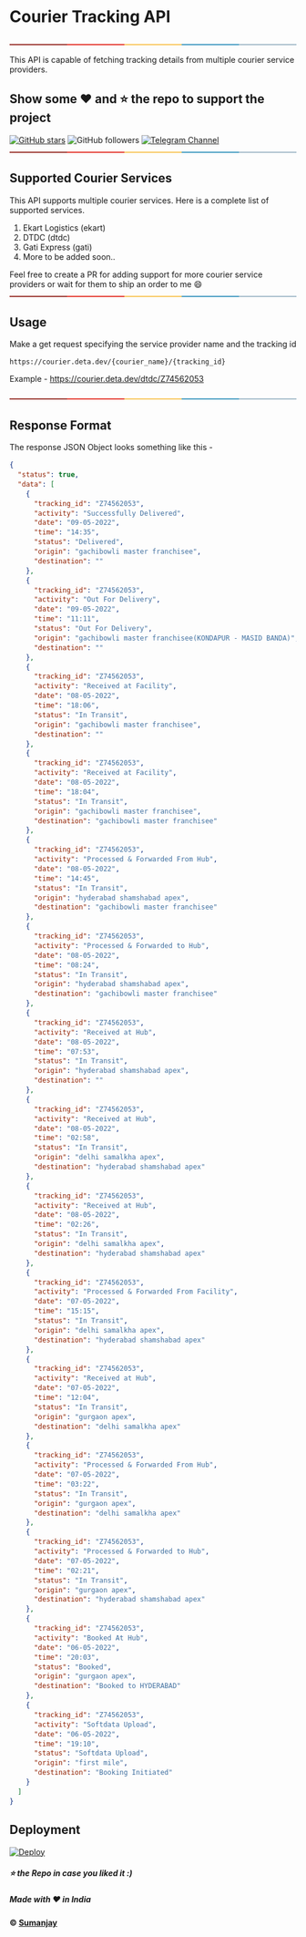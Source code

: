 # Courier Tracking API
![-----------------------------------------------------](https://raw.githubusercontent.com/cyberboysumanjay/web/master/colored.png)

This API is capable of fetching tracking details from multiple courier service providers.

## Show some :heart: and :star: the repo to support the project
[![GitHub stars](https://img.shields.io/github/stars/cyberboysumanjay/CourierAPI.svg?style=social&label=Star)](https://github.com/cyberboysumanjay/CourierAPI) ![GitHub followers](https://img.shields.io/github/followers/cyberboysumanjay.svg?style=social&label=Follow)
[![Telegram Channel](https://img.shields.io/endpoint?color=neon&style=flat-square&url=https%3A%2F%2Ftg.sumanjay.workers.dev%2Fsjprojects)](https://telegram.dog/sjprojects)
![-----------------------------------------------------](https://raw.githubusercontent.com/cyberboysumanjay/web/master/colored.png)
## Supported Courier Services
This API supports multiple courier services. 
Here is a complete list of supported services.
1. Ekart Logistics (ekart)
2. DTDC (dtdc)
3. Gati Express (gati)
4. More to be added soon..

Feel free to create a PR for adding support for more courier service providers or wait for them to ship an order to me :smile:
![-----------------------------------------------------](https://raw.githubusercontent.com/cyberboysumanjay/web/master/colored.png)
## Usage
Make a get request specifying the service provider name and the tracking id
```
https://courier.deta.dev/{courier_name}/{tracking_id}
```
Example - https://courier.deta.dev/dtdc/Z74562053

![-----------------------------------------------------](https://raw.githubusercontent.com/cyberboysumanjay/web/master/colored.png)

## Response Format

The response JSON Object looks something like this - 

```JSON
{
  "status": true,
  "data": [
    {
      "tracking_id": "Z74562053",
      "activity": "Successfully Delivered",
      "date": "09-05-2022",
      "time": "14:35",
      "status": "Delivered",
      "origin": "gachibowli master franchisee",
      "destination": ""
    },
    {
      "tracking_id": "Z74562053",
      "activity": "Out For Delivery",
      "date": "09-05-2022",
      "time": "11:11",
      "status": "Out For Delivery",
      "origin": "gachibowli master franchisee(KONDAPUR - MASID BANDA)",
      "destination": ""
    },
    {
      "tracking_id": "Z74562053",
      "activity": "Received at Facility",
      "date": "08-05-2022",
      "time": "18:06",
      "status": "In Transit",
      "origin": "gachibowli master franchisee",
      "destination": ""
    },
    {
      "tracking_id": "Z74562053",
      "activity": "Received at Facility",
      "date": "08-05-2022",
      "time": "18:04",
      "status": "In Transit",
      "origin": "gachibowli master franchisee",
      "destination": "gachibowli master franchisee"
    },
    {
      "tracking_id": "Z74562053",
      "activity": "Processed & Forwarded From Hub",
      "date": "08-05-2022",
      "time": "14:45",
      "status": "In Transit",
      "origin": "hyderabad shamshabad apex",
      "destination": "gachibowli master franchisee"
    },
    {
      "tracking_id": "Z74562053",
      "activity": "Processed & Forwarded to Hub",
      "date": "08-05-2022",
      "time": "08:24",
      "status": "In Transit",
      "origin": "hyderabad shamshabad apex",
      "destination": "gachibowli master franchisee"
    },
    {
      "tracking_id": "Z74562053",
      "activity": "Received at Hub",
      "date": "08-05-2022",
      "time": "07:53",
      "status": "In Transit",
      "origin": "hyderabad shamshabad apex",
      "destination": ""
    },
    {
      "tracking_id": "Z74562053",
      "activity": "Received at Hub",
      "date": "08-05-2022",
      "time": "02:58",
      "status": "In Transit",
      "origin": "delhi samalkha apex",
      "destination": "hyderabad shamshabad apex"
    },
    {
      "tracking_id": "Z74562053",
      "activity": "Received at Hub",
      "date": "08-05-2022",
      "time": "02:26",
      "status": "In Transit",
      "origin": "delhi samalkha apex",
      "destination": "hyderabad shamshabad apex"
    },
    {
      "tracking_id": "Z74562053",
      "activity": "Processed & Forwarded From Facility",
      "date": "07-05-2022",
      "time": "15:15",
      "status": "In Transit",
      "origin": "delhi samalkha apex",
      "destination": "hyderabad shamshabad apex"
    },
    {
      "tracking_id": "Z74562053",
      "activity": "Received at Hub",
      "date": "07-05-2022",
      "time": "12:04",
      "status": "In Transit",
      "origin": "gurgaon apex",
      "destination": "delhi samalkha apex"
    },
    {
      "tracking_id": "Z74562053",
      "activity": "Processed & Forwarded From Hub",
      "date": "07-05-2022",
      "time": "03:22",
      "status": "In Transit",
      "origin": "gurgaon apex",
      "destination": "delhi samalkha apex"
    },
    {
      "tracking_id": "Z74562053",
      "activity": "Processed & Forwarded to Hub",
      "date": "07-05-2022",
      "time": "02:21",
      "status": "In Transit",
      "origin": "gurgaon apex",
      "destination": "hyderabad shamshabad apex"
    },
    {
      "tracking_id": "Z74562053",
      "activity": "Booked At Hub",
      "date": "06-05-2022",
      "time": "20:03",
      "status": "Booked",
      "origin": "gurgaon apex",
      "destination": "Booked to HYDERABAD"
    },
    {
      "tracking_id": "Z74562053",
      "activity": "Softdata Upload",
      "date": "06-05-2022",
      "time": "19:10",
      "status": "Softdata Upload",
      "origin": "first mile",
      "destination": "Booking Initiated"
    }
  ]
}
```
## Deployment
[![Deploy](https://button.deta.dev/1/svg)](https://go.deta.dev/deploy?repo=https://github.com/cyberboysumanjay/CourierAPI)
##### :star: the Repo in case you liked it :)
##### Made with :heart: in India

#### © [Sumanjay](https://cyberboysumanjay.github.io)
